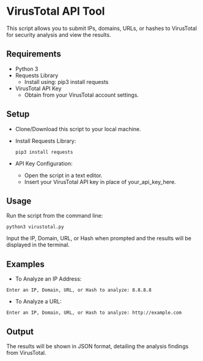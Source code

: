 # VirusTotal API Tool

This script allows you to submit IPs, domains, URLs, or hashes to VirusTotal for security analysis and view the results.

## Requirements

- Python 3
- Requests Library
  - Install using: pip3 install requests
- VirusTotal API Key
  - Obtain from your VirusTotal account settings.

    
## Setup

- Clone/Download this script to your local machine.
- Install Requests Library:
  ```
  pip3 install requests

  ```

- API Key Configuration:
  - Open the script in a text editor.
  - Insert your VirusTotal API key in place of your_api_key_here.

## Usage

Run the script from the command line:
```
python3 virustotal.py
```
Input the IP, Domain, URL, or Hash when prompted and the results will be displayed in the terminal.

## Examples

- To Analyze an IP Address:

```
Enter an IP, Domain, URL, or Hash to analyze: 8.8.8.8
```

- To Analyze a URL:

``` 
Enter an IP, Domain, URL, or Hash to analyze: http://example.com
```

## Output

The results will be shown in JSON format, detailing the analysis findings from VirusTotal.


